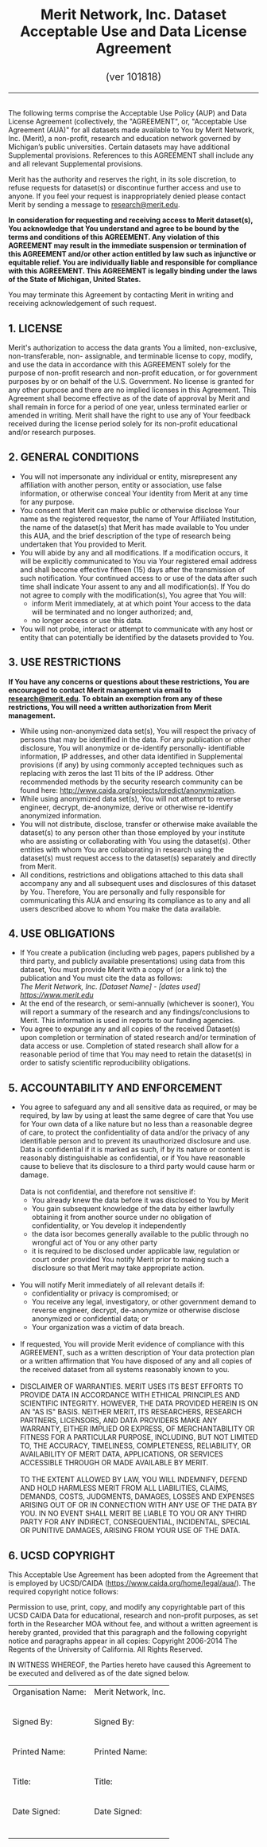 # <p style="text-align: center;">Merit Network, Inc. Dataset Acceptable Use and Data License Agreement</p><p style="text-align: center; font-weight: normal; font-size:20px">(ver 101818)</p>
<hr /><br>
The following terms comprise the Acceptable Use Policy (AUP) and Data License Agreement (collectively, the "AGREEMENT", or, "Acceptable Use Agreement (AUA)" for all datasets made available to You by Merit Network, Inc. (Merit), a non-profit, research and education network governed by Michigan’s public universities. Certain datasets may have additional Supplemental provisions. References to this AGREEMENT shall include any and all relevant Supplemental provisions.

Merit has the authority and reserves the right, in its sole discretion, to refuse requests for dataset(s) or discontinue further access and use to anyone. If you feel your request is inappropriately denied please contact Merit by sending a message to research@merit.edu.

**In consideration for requesting and receiving access to Merit dataset(s), You acknowledge that You understand and agree to be bound by the terms and conditions of this AGREEMENT. Any violation of this AGREEMENT may result in the immediate suspension or termination of this AGREEMENT and/or other action entitled by law such as injunctive or equitable relief. You are individually liable and responsible for compliance with this AGREEMENT. This AGREEMENT is legally binding under the laws of the State of Michigan, United States.**

You may terminate this Agreement by contacting Merit in writing and receiving acknowledgement of such request.

## **1. LICENSE**

Merit's authorization to access the data grants You a limited, non-exclusive, non-transferable, non- assignable, and terminable license to copy, modify, and use the data in accordance with this AGREEMENT solely for the purpose of non-profit research and non-profit education, or for government purposes by or on behalf of the U.S. Government. No license is granted for any other purpose and there are no implied licenses in this Agreement. This Agreement shall become effective as of the date of approval by Merit and shall remain in force for a period of one year, unless terminated earlier or amended in writing. Merit shall have the right to use any of Your feedback received during the license period solely for its non-profit educational and/or research purposes.

## **2. GENERAL CONDITIONS**

+ You will not impersonate any individual or entity, misrepresent any affiliation with another person, entity or association, use false information, or otherwise conceal Your identity from Merit at any time for any purpose.
+ You consent that Merit can make public or otherwise disclose Your name as the registered requestor, the name of Your Affiliated Institution, the name of the dataset(s) that Merit has made available to You under this AUA, and the brief description of the type of research being undertaken that You provided to Merit.
+ You will abide by any and all modifications. If a modification occurs, it will be explicitly communicated to You via Your registered email address and shall become effective fifteen (15) days after the transmission of such notification. Your continued access to or use of the data after such time shall indicate Your assent to any and all modification(s). If You do not agree to comply with the modification(s), You agree that You will: 
  - inform Merit immediately, at at which point Your access to the data will be terminated and no longer authorized; and, 
  - no longer access or use this data.
+ You will not probe, interact or attempt to communicate with any host or entity that can potentially be identified by the datasets provided to You.

## **3. USE RESTRICTIONS**

**If You have any concerns or questions about these restrictions, You are encouraged to contact Merit management via email to research@merit.edu. To obtain an exemption from any of these restrictions, You will need a written authorization from Merit management.**

+ While using non-anonymized data set(s), You will respect the privacy of persons that may be identified in the data. For any publication or other disclosure, You will anonymize or de-identify personally- identifiable information, IP addresses, and other data identified in Supplemental provisions (if any) by using commonly accepted techniques such as replacing with zeros the last 11 bits of the IP address. Other recommended methods by the security research community can be found here: http://www.caida.org/projects/predict/anonymization.
+ While using anonymized data set(s), You will not attempt to reverse engineer, decrypt, de-anonymize, derive or otherwise re-identify anonymized information.
+ You will not distribute, disclose, transfer or otherwise make available the dataset(s) to any person other than those employed by your institute who are assisting or collaborating with You using the dataset(s). Other entities with whom You are collaborating in research using the dataset(s) must request access to the dataset(s) separately and directly from Merit.
+ All conditions, restrictions and obligations attached to this data shall accompany any and all subsequent uses and disclosures of this dataset by You. Therefore, You are personally and fully responsible for communicating this AUA and ensuring its compliance as to any and all users described above to whom You make the data available.

## **4. USE OBLIGATIONS**

+ If You create a publication (including web pages, papers published by a third party, and publicly
available presentations) using data from this dataset, You must provide Merit with a copy of (or a link to)
the publication and You must cite the data as follows:  
*The Merit Network, Inc. <span id="dataset_name">[Dataset Name]</span> - <span id="dataset_date">[dates used]</span>  
https://www.merit.edu*
+ At the end of the research, or semi-annually (whichever is sooner), You will report a summary of the research and any findings/conclusions to Merit. This information is used in reports to our funding agencies.
+ You agree to expunge any and all copies of the received Dataset(s) upon completion or termination of stated research and/or termination of data access or use. Completion of stated research shall allow for a reasonable period of time that You may need to retain the dataset(s) in order to satisfy scientific reproducibility obligations.

## **5. ACCOUNTABILITY AND ENFORCEMENT**

+ You agree to safeguard any and all sensitive data as required, or may be required, by law by using at least the same degree of care that You use for Your own data of a like nature but no less than a reasonable degree of care, to protect the confidentiality of data and/or the privacy of any identifiable person and to prevent its unauthorized disclosure and use. Data is confidential if it is marked as such, if by its nature or content is reasonably distinguishable as confidential, or if You have reasonable cause to believe that its disclosure to a third party would cause harm or damage.  
<br>Data is not confidential, and therefore not sensitive if: 
    - You already knew the data before it was disclosed to You by Merit 
    - You gain subsequent knowledge of the data by either lawfully obtaining it from another source under no obligation of confidentiality, or You develop it independently
    - the data isor becomes generally available to the public through no wrongful act of You or any other party
    - it is required to be disclosed under applicable law, regulation or court order provided You notify Merit prior to making such a disclosure so that Merit may take appropriate action.
<br><br>
+ You will notify Merit immediately of all relevant details if:
    - confidentiality or privacy is compromised; or 
    - You receive any legal, investigatory, or other government demand to reverse engineer, decrypt, de-anonymize or otherwise disclose anonymized or confidential data; or 
    - Your organization was a victim of data breach.
<br><br>
+ If requested, You will provide Merit evidence of compliance with this AGREEMENT, such as a written description of Your data protection plan or a written affirmation that You have disposed of any and all copies of the received dataset from all systems reasonably known to you.
<br><br>
+ DISCLAIMER OF WARRANTIES. MERIT USES ITS BEST EFFORTS TO PROVIDE DATA IN ACCORDANCE WITH ETHICAL PRINCIPLES AND SCIENTIFIC INTEGRITY. HOWEVER, THE DATA PROVIDED HEREIN IS ON AN "AS IS" BASIS. NEITHER MERIT, ITS RESEARCHERS, RESEARCH PARTNERS, LICENSORS, AND DATA PROVIDERS MAKE ANY WARRANTY, EITHER IMPLIED OR EXPRESS, OF MERCHANTABILITY OR FITNESS FOR A PARTICULAR PURPOSE, INCLUDING, BUT NOT LIMITED TO, THE ACCURACY, TIMELINESS, COMPLETENESS, RELIABILITY, OR AVAILABILITY OF MERIT DATA, APPLICATIONS, OR SERVICES ACCESSIBLE THROUGH OR MADE AVAILABLE BY MERIT.  
<br>TO THE EXTENT ALLOWED BY LAW, YOU WILL INDEMNIFY, DEFEND AND HOLD HARMLESS MERIT FROM ALL LIABILITIES, CLAIMS, DEMANDS, COSTS, JUDGMENTS, DAMAGES, LOSSES AND EXPENSES ARISING OUT OF OR IN CONNECTION WITH ANY USE OF THE DATA BY YOU. IN NO EVENT SHALL MERIT BE LIABLE TO YOU OR ANY THIRD PARTY FOR ANY INDIRECT, CONSEQUENTIAL, INCIDENTAL, SPECIAL OR PUNITIVE DAMAGES, ARISING FROM YOUR USE OF THE DATA.

## **6. UCSD COPYRIGHT**

This Acceptable Use Agreement has been adopted from the Agreement that is employed by UCSD/CAIDA (https://www.caida.org/home/legal/aua/). The required copyright notice follows:

Permission to use, print, copy, and modify any copyrightable part of this UCSD CAIDA Data for educational, research and non-profit purposes, as set forth in the Researcher MOA without fee, and without a written agreement is hereby granted, provided that this paragraph and the following copyright notice and paragraphs appear in all copies: Copyright 2006-2014 The Regents of the University of California. All Rights Reserved.

IN WITNESS WHEREOF, the Parties hereto have caused this Agreement to be executed and delivered as of the date signed below.

<table style="width: 100%; vertical-align: top; text-align: left; padding: 0px;">
  <tr>
    <td>
        Organisation Name:<br>
        <span id='rep_org'></span><br><br>
        Signed By:<br>
        <span id='rep_by' style='font-family: "Courier New", monospace;'></span><br><br> 
        Printed Name: <br>
        <span id='rep_name'></span><br><br>
        Title: <br>
        <span id='rep_title'></span><br><br>
        Date Signed: <br>
        <span id='rep_date'></span><br><br>
    </td>
    <td>
        <span>Merit Network, Inc.</span><br><br><br>
        Signed By:<br>
        <span id='merit_by' style='font-family: "Courier New", monospace;'></span><br><br>
        Printed Name: <br>
        <span id='merit_name'></span><br><br>
        Title: <br>
        <span id='merit_title'></span><br><br>
        Date Signed: <br>
        <span id='merit_date'></span><br><br>
    </td>
  </tr>
</table>
